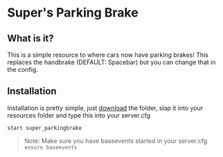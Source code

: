 # Super's Parking Brake

## What is it?

This is a simple resource to where cars now have parking brakes! This replaces the handbrake (DEFAULT: Spacebar) but you can change that in the config.

## Installation

Installation is pretty simple, just [download](https://github.com/supazorik/ParkingBrake/releases/tag/v1.0.0) the folder, slap it into your resources folder and type this into your server.cfg

```
start super_parkingbrake
```

> Note:
> Make sure you have baseevents started in your server.cfg `ensure baseevents`

